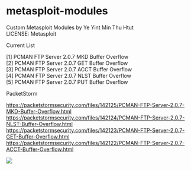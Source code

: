 # metasploit-modules


Custom Metasploit Modules by Ye Yint Min Thu Htut <br/>
LICENSE: Metasploit <br/>

Current List <br/>

[1] PCMAN FTP Server 2.0.7 MKD Buffer Overflow <br/>
[2] PCMAN FTP Server 2.0.7 GET Buffer Overflow <br/>
[3] PCMAN FTP Server 2.0.7 ACCT Buffer Overflow <br/>
[4] PCMAN FTP Server 2.0.7 NLST Buffer Overflow <br/>
[5] PCMAN FTP Server 2.0.7 PUT Buffer Overflow <br/>



PacketStorm

https://packetstormsecurity.com/files/142125/PCMAN-FTP-Server-2.0.7-MKD-Buffer-Overflow.html
https://packetstormsecurity.com/files/142124/PCMAN-FTP-Server-2.0.7-NLST-Buffer-Overflow.html
https://packetstormsecurity.com/files/142123/PCMAN-FTP-Server-2.0.7-GET-Buffer-Overflow.html
https://packetstormsecurity.com/files/142122/PCMAN-FTP-Server-2.0.7-ACCT-Buffer-Overflow.html

<img src="https://4.bp.blogspot.com/-aKkUOdVVkxI/WO-D3xlYB3I/AAAAAAAABMg/YnM4_0ET8bk1skRBs9M8KsWY7dGlDWHPwCLcB/s640/pcman.png.jpg">
